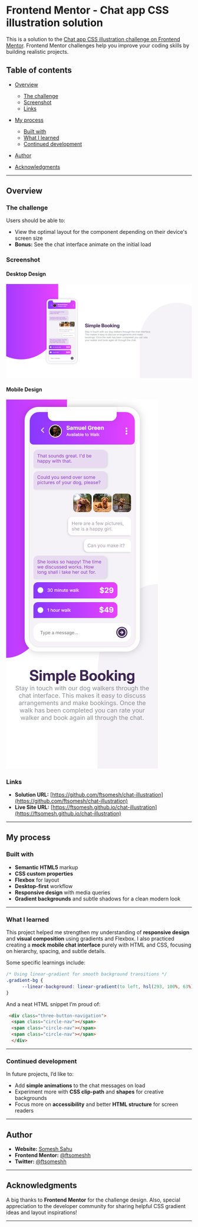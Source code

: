 # Frontend Mentor - Chat app CSS illustration solution

This is a solution to the [Chat app CSS illustration challenge on Frontend Mentor](https://www.frontendmentor.io/challenges/chat-app-css-illustration-O5auMkFqY).
Frontend Mentor challenges help you improve your coding skills by building realistic projects.

## Table of contents

* [Overview](#overview)

  * [The challenge](#the-challenge)
  * [Screenshot](#screenshot)
  * [Links](#links)
* [My process](#my-process)

  * [Built with](#built-with)
  * [What I learned](#what-i-learned)
  * [Continued development](#continued-development)
* [Author](#author)
* [Acknowledgments](#acknowledgments)

---
 
## Overview

### The challenge

Users should be able to:

* View the optimal layout for the component depending on their device's screen size
* **Bonus:** See the chat interface animate on the initial load

### Screenshot

#### Desktop Design

![Desktop Design](./images/screenshots/desktop-design.png)

#### Mobile Design

![Mobile Design](./images/screenshots/mobile-design.png)

### Links

* **Solution URL:** [https://github.com/ftsomesh/chat-illustration](https://github.com/ftsomesh/chat-illustration)
* **Live Site URL:** [https://ftsomesh.github.io/chat-illustration](https://ftsomesh.github.io/chat-illustration)

---

## My process

### Built with

* **Semantic HTML5** markup
* **CSS custom properties**
* **Flexbox** for layout
* **Desktop-first** workflow
* **Responsive design** with media queries
* **Gradient backgrounds** and subtle shadows for a clean modern look

---

### What I learned

This project helped me strengthen my understanding of **responsive design** and **visual composition** using gradients and Flexbox.
I also practiced creating a **mock mobile chat interface** purely with HTML and CSS, focusing on hierarchy, spacing, and subtle details.

Some specific learnings include:

```css
/* Using linear-gradient for smooth background transitions */
.gradient-bg {
      --linear-background: linear-gradient(to left, hsl(293, 100%, 63%), hsl(264, 100%, 61%));
}


```

And a neat HTML snippet I’m proud of:

```html
 <div class="three-button-navigation">
  <span class="circle-nav"></span>
  <span class="circle-nav"></span>
  <span class="circle-nav"></span>
  </div>
```

---

### Continued development

In future projects, I’d like to:

* Add **simple animations** to the chat messages on load
* Experiment more with **CSS clip-path** and **shapes** for creative backgrounds
* Focus more on **accessibility** and better **HTML structure** for screen readers

---

## Author

* **Website:** [Somesh Sahu](https://ftsomesh.github.io/somesh2hsl)
* **Frontend Mentor:** [@ftsomeshh](https://www.frontendmentor.io/profile/ftsomeshh)
* **Twitter:** [@ftsomeshh](https://www.twitter.com/ftsomeshh)

---

## Acknowledgments

A big thanks to **Frontend Mentor** for the challenge design.
Also, special appreciation to the developer community for sharing helpful CSS gradient ideas and layout inspirations!

---
